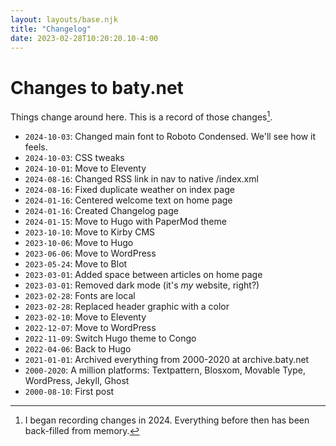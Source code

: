 ```yaml
---
layout: layouts/base.njk
title: "Changelog"
date: 2023-02-28T10:20:20.10-4:00
---
```


# Changes to baty.net



Things change around here. This is a record of those changes[^start].


<div class="compact">

- `2024-10-03`: Changed main font to Roboto Condensed. We'll see how it feels.
- `2024-10-03`: CSS tweaks
- `2024-10-01`: Move to Eleventy
- `2024-08-16`: Changed RSS link in nav to native /index.xml
- `2024-08-16`: Fixed duplicate weather on index page
- `2024-01-16`: Centered welcome text on home page
- `2024-01-16`: Created Changelog page
- `2024-01-15`: Move to Hugo with PaperMod theme
- `2023-10-10`: Move to Kirby CMS
- `2023-10-06`: Move to Hugo
- `2023-06-06`: Move to WordPress
- `2023-05-24`: Move to Blot
- `2023-03-01`: Added space between articles on home page
- `2023-03-01`: Removed dark mode (it's _my_ website, right?)
- `2023-02-28`: Fonts are local
- `2023-02-28`: Replaced header graphic with a color
- `2023-02-10`: Move to Eleventy
- `2022-12-07`: Move to WordPress
- `2022-11-09`: Switch Hugo theme to Congo
- `2022-04-06`: Back to Hugo
- `2021-01-01`: Archived everything from 2000-2020 at archive.baty.net
- `2000-2020`: A million platforms: Textpattern, Blosxom, Movable Type, WordPress, Jekyll, Ghost
- `2000-08-10`: First post

</div>



[^start]: I began recording changes in 2024. Everything before then has been back-filled from memory.
